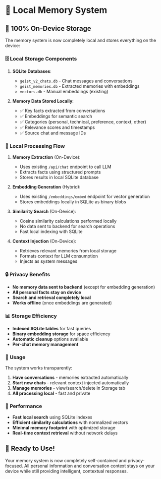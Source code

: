# 🧠 Local Memory System

## 📱 **100% On-Device Storage**

The memory system is now completely local and stores everything on the device:

### 🗄️ **Local Storage Components**

1. **SQLite Databases**:
   - `geist_v2_chats.db` - Chat messages and conversations
   - `geist_memories.db` - Extracted memories with embeddings
   - `vectors.db` - Manual embeddings (existing)

2. **Memory Data Stored Locally**:
   - ✅ Key facts extracted from conversations
   - ✅ Embeddings for semantic search
   - ✅ Categories (personal, technical, preference, context, other)
   - ✅ Relevance scores and timestamps
   - ✅ Source chat and message IDs

### 🔄 **Local Processing Flow**

1. **Memory Extraction** (On-Device):
   - Uses existing `/api/chat` endpoint to call LLM
   - Extracts facts using structured prompts
   - Stores results in local SQLite database

2. **Embedding Generation** (Hybrid):
   - Uses existing `/embeddings/embed` endpoint for vector generation
   - Stores embeddings locally in SQLite as binary blobs

3. **Similarity Search** (On-Device):
   - Cosine similarity calculations performed locally
   - No data sent to backend for search operations
   - Fast local indexing with SQLite

4. **Context Injection** (On-Device):
   - Retrieves relevant memories from local storage
   - Formats context for LLM consumption
   - Injects as system messages

### 🔒 **Privacy Benefits**

- **No memory data sent to backend** (except for embedding generation)
- **All personal facts stay on device**
- **Search and retrieval completely local**
- **Works offline** (once embeddings are generated)

### 📊 **Storage Efficiency**

- **Indexed SQLite tables** for fast queries
- **Binary embedding storage** for space efficiency
- **Automatic cleanup** options available
- **Per-chat memory management**

### 🎯 **Usage**

The system works transparently:

1. **Have conversations** - memories extracted automatically
2. **Start new chats** - relevant context injected automatically
3. **Manage memories** - view/search/delete in Storage tab
4. **All processing local** - fast and private

### 🚀 **Performance**

- **Fast local search** using SQLite indexes
- **Efficient similarity calculations** with normalized vectors
- **Minimal memory footprint** with optimized storage
- **Real-time context retrieval** without network delays

## 🎉 Ready to Use!

Your memory system is now completely self-contained and privacy-focused. All personal information and conversation context stays on your device while still providing intelligent, contextual responses.
